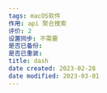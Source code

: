 ```yaml
---
tags: macOS软件
作用: api 聚合搜索
评价: 2
设置同步: 不需要
是否已备份:
是否已重装:
title: dash
date created: 2023-02-28
date modified: 2023-03-01
---
```

